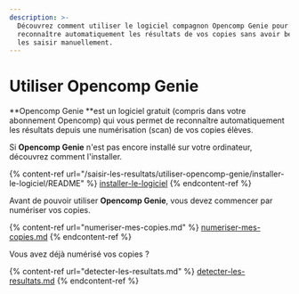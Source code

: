 ```yaml
---
description: >-
  Découvrez comment utiliser le logiciel compagnon Opencomp Genie pour
  reconnaître automatiquement les résultats de vos copies sans avoir besoin de
  les saisir manuellement.
---
```


# Utiliser Opencomp Genie

**Opencomp Genie **est un logiciel gratuit (compris dans votre abonnement Opencomp) qui vous permet de reconnaître automatiquement les résultats depuis une numérisation (scan) de vos copies élèves.

Si **Opencomp Genie** n'est pas encore installé sur votre ordinateur, découvrez comment l'installer.

{% content-ref url="/saisir-les-resultats/utiliser-opencomp-genie/installer-le-logiciel/README" %}
[installer-le-logiciel](/saisir-les-resultats/utiliser-opencomp-genie/installer-le-logiciel/README)
{% endcontent-ref %}

Avant de pouvoir utiliser **Opencomp Genie**, vous devez commencer par numériser vos copies.

{% content-ref url="numeriser-mes-copies.md" %}
[numeriser-mes-copies.md](numeriser-mes-copies.md)
{% endcontent-ref %}

Vous avez déjà numérisé vos copies ?

{% content-ref url="detecter-les-resultats.md" %}
[detecter-les-resultats.md](detecter-les-resultats.md)
{% endcontent-ref %}
